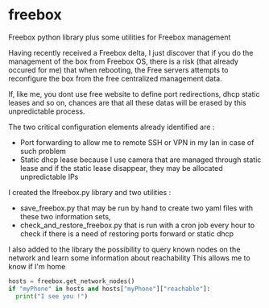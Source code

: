 # freebox
Freebox python library plus some utilities for Freebox management

Having recently received a Freebox delta, I just discover that if you do the management of the box from Freebox OS,
there is a risk (that already occured for me) that when rebooting, the Free servers attempts to reconfigure the box from
the free centralized management data.

If, like me, you dont use free website to define port redirections, dhcp static leases and so on, chances are that all these
datas will be erased by this unpredictable process.

The two critical configuration elements already identified are :
 - Port forwarding to allow me to remote SSH or VPN in my lan in case of such problem
 - Static dhcp lease because I use camera that are managed through static lease and if the static lease disappear, they may
 be allocated unpredictable IPs
 
I created the lfreebox.py library and two utilities :
 - save_freebox.py that may be run by hand to create two yaml files with these two information sets,
 - check_and_restore_freebox.py that is run with a cron job every hour to check if there is a need of restoring
   ports forward or static dhcp
   
I also added to the library the possibility to query known nodes on the network and learn some information about reachability
This allows me to know if I'm home

```python
hosts = freebox.get_network_nodes()
if "myPhone" in hosts and hosts["myPhone"]["reachable"]:
  print("I see you !")
